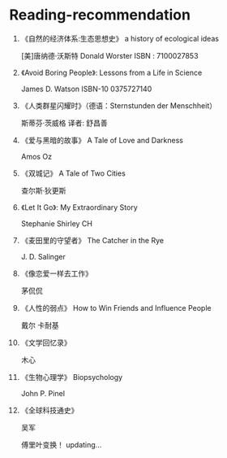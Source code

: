 # Reading-recommendation

1. 《自然的经济体系:生态思想史》 a history of ecological ideas
   
   [美]唐纳德·沃斯特 Donald Worster ISBN ‏: ‎7100027853
2. 《Avoid Boring People》: Lessons from a Life in Science
   
   James D. Watson ISBN-10 0375727140
3. 《人类群星闪耀时》（德语：Sternstunden der Menschheit）

   斯蒂芬·茨威格 译者: 舒昌善
4. 《爱与黑暗的故事》 A Tale of Love and Darkness

   Amos Oz
5. 《双城记》 A Tale of Two Cities

   查尔斯·狄更斯
6. 《Let It Go》: My Extraordinary Story

   Stephanie Shirley CH 
7. 《麦田里的守望者》 The Catcher in the Rye

   J. D. Salinger 
8. 《像恋爱一样去工作》

   茅侃侃 
9. 《人性的弱点》 How to Win Friends and Influence People

   戴尔 卡耐基
10. 《文学回忆录》

    木心
11. 《生物心理学》 Biopsychology

    John P. Pinel
12. 《全球科技通史》

    吴军
   
    傅里叶变换！
    updating...
